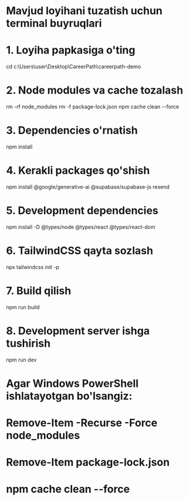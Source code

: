 # Mavjud loyihani tuzatish uchun terminal buyruqlari

# 1. Loyiha papkasiga o'ting
cd c:\Users\user\Desktop\CareerPath\careerpath-demo

# 2. Node modules va cache tozalash
rm -rf node_modules
rm -f package-lock.json
npm cache clean --force

# 3. Dependencies o'rnatish
npm install

# 4. Kerakli packages qo'shish
npm install @google/generative-ai @supabase/supabase-js resend

# 5. Development dependencies
npm install -D @types/node @types/react @types/react-dom

# 6. TailwindCSS qayta sozlash
npx tailwindcss init -p

# 7. Build qilish
npm run build

# 8. Development server ishga tushirish
npm run dev

# Agar Windows PowerShell ishlatayotgan bo'lsangiz:
# Remove-Item -Recurse -Force node_modules
# Remove-Item package-lock.json
# npm cache clean --force
